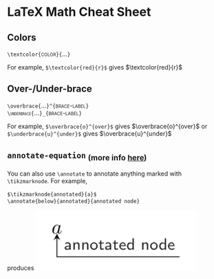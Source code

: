 # LaTeX Math Cheat Sheet
## Colors
`\textcolor{`<span style="font-variant: small-caps;">color</sc>`}{`...`}`

For example, `$\textcolor{red}{r}$` gives $\textcolor{red}{r}$
## Over-/Under-brace
`\overbrace{`...`}^{`<span style="font-variant: small-caps;">brace-label</sc>`}`  
`\underbrace{`...`}_{`<span style="font-variant: small-caps;">brace-label</sc>`}`

For example, `$\overbrace{o}^{over}$` gives $\overbrace{o}^{over}$ or `$\underbrace{u}^{under}$` gives $\overbrace{u}^{under}$

## `annotate-equation` <sub>(more info [here](https://github.com/st--/annotate-equations))</sub>
You can also use `\annotate` to annotate anything marked with `\tikzmarknode`. For example,
```
$\tikzmarknode{annotated}{a}$
\annotate{below}{annotated}{annotated node}
```
produces
![](annotate.png)